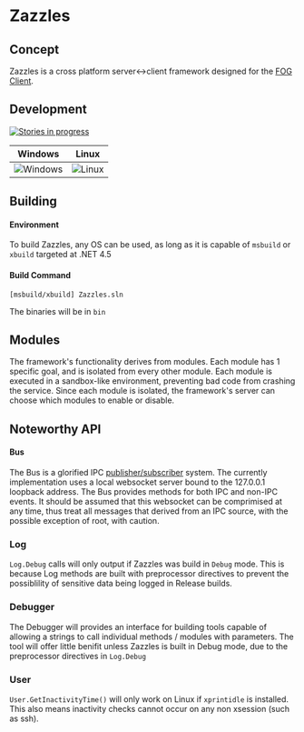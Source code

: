 # Zazzles

## Concept
Zazzles is a cross platform server<->client framework designed for the [FOG Client](https://github.com/FOGProject/fog-client).

## Development
[![Stories in progress](https://badge.waffle.io/FOGProject/zazzles.svg?label=In%20Progress&title=Issues%20In%20Progress)](http://waffle.io/FOGProject/zazzles)

Windows      | Linux       
-------------|-------------
![Windows](https://dev.fogproject.org/buildStatus/icon?job=zazzles/OS=windows) | ![Linux](https://dev.fogproject.org/buildStatus/icon?job=zazzles/OS=linux)

## Building

#### Environment

To build Zazzles, any OS can be used, as long as it is capable of `msbuild` or `xbuild` targeted at .NET 4.5

#### Build Command
```
[msbuild/xbuild] Zazzles.sln
```

The binaries will be in `bin`


## Modules
The framework's functionality derives from modules. Each module has 1 specific goal, and is isolated from every other module. Each module is executed in a sandbox-like environment, preventing bad code from crashing the service. Since each module is isolated, the framework's server can choose which modules to enable or disable.

## Noteworthy API

#### Bus
The Bus is a glorified IPC [publisher/subscriber](https://en.wikipedia.org/wiki/Publish%E2%80%93subscribe_pattern) system. The currently implementation uses a local websocket server bound to the 127.0.0.1 loopback address. The Bus provides methods for both IPC and non-IPC events. It should be assumed that this websocket can be comprimised at any time, thus treat all messages that derived from an IPC source, with the possible exception of root, with caution. 

### Log
`Log.Debug` calls will only output if Zazzles was build in `Debug` mode. This is because Log methods are built with preprocessor directives to prevent the possiblility of sensitive data being logged in Release builds.

### Debugger
The Debugger will provides an interface for building tools capable of allowing a strings to call individual methods / modules with parameters. The tool will offer little benifit unless Zazzles is built in Debug mode, due to the preprocessor directives in `Log.Debug`

### User
`User.GetInactivityTime()` will only work on Linux if `xprintidle` is installed. This also means inactivity checks cannot occur on any non xsession (such as ssh).



